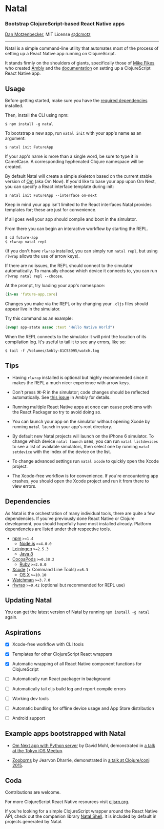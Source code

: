 # Natal
### Bootstrap ClojureScript-based React Native apps
[Dan Motzenbecker](http://oxism.com), MIT License
[@dcmotz](https://twitter.com/dcmotz)

---

Natal is a simple command-line utility that automates most of the process of
setting up a React Native app running on ClojureScript.

It stands firmly on the shoulders of giants, specifically those of
[Mike Fikes](http://blog.fikesfarm.com) who created
[Ambly](https://github.com/omcljs/ambly) and the
[documentation](http://cljsrn.org/ambly.html)
on setting up a ClojureScript React Native app.


## Usage

Before getting started, make sure you have the
[required dependencies](#dependencies) installed.

Then, install the CLI using npm:

```
$ npm install -g natal
```

To bootstrap a new app, run `natal init` with your app's name as an argument:

```
$ natal init FutureApp
```

If your app's name is more than a single word, be sure to type it in CamelCase.
A corresponding hyphenated Clojure namespace will be created.

By default Natal will create a simple skeleton based on the current stable
version of [Om](http://omcljs.org) (aka Om Now). If you'd like to base your app
upon Om Next, you can specify a React interface template during init:

```
$ natal init FutureApp --interface om-next
```

Keep in mind your app isn't limited to the React interfaces Natal provides
templates for; these are just for convenience.

If all goes well your app should compile and boot in the simulator.

From there you can begin an interactive workflow by starting the REPL.

```
$ cd future-app
$ rlwrap natal repl
```

(If you don't have `rlwrap` installed, you can simply run `natal repl`, but
using `rlwrap` allows the use of arrow keys).

If there are no issues, the REPL should connect to the simulator automatically.
To manually choose which device it connects to, you can run `rlwrap natal repl --choose`.

At the prompt, try loading your app's namespace:

```clojure
(in-ns 'future-app.core)
```

Changes you make via the REPL or by changing your `.cljs` files should appear live
in the simulator.

Try this command as an example:

```clojure
(swap! app-state assoc :text "Hello Native World")
```

When the REPL connects to the simulator it will print the location of its
compilation log. It's useful to tail it to see any errors, like so:

```
$ tail -f /Volumes/Ambly-81C53995/watch.log
```


## Tips
- Having `rlwrap` installed is optional but highly recommended since it makes
the REPL a much nicer experience with arrow keys.

- Don't press ⌘-R in the simulator; code changes should be reflected automatically.
See [this issue](https://github.com/omcljs/ambly/issues/97) in Ambly for details.

- Running multiple React Native apps at once can cause problems with the React
Packager so try to avoid doing so.

- You can launch your app on the simulator without opening Xcode by running
`natal launch` in your app's root directory.

- By default new Natal projects will launch on the iPhone 6 simulator. To change
which device `natal launch` uses, you can run `natal listdevices` to see a list
of available simulators, then select one by running `natal setdevice` with the
index of the device on the list.

- To change advanced settings run `natal xcode` to quickly open the Xcode project.

- The Xcode-free workflow is for convenience. If you're encountering app crashes,
you should open the Xcode project and run it from there to view errors.


## Dependencies
As Natal is the orchestration of many individual tools, there are quite a few dependencies.
If you've previously done React Native or Clojure development, you should hopefully
have most installed already. Platform dependencies are listed under their respective
tools.

- [npm](https://www.npmjs.com) `>=1.4`
    - [Node.js](https://nodejs.org) `>=4.0.0`
- [Leiningen](http://leiningen.org) `>=2.5.3`
    - [Java 8](http://www.oracle.com/technetwork/java/javase/downloads/index.html)
- [CocoaPods](https://cocoapods.org) `>=0.38.2`
    - [Ruby](https://www.ruby-lang.org) `>=2.0.0`
- [Xcode](https://developer.apple.com/xcode) (+ Command Line Tools) `>=6.3`
    - [OS X](http://www.apple.com/osx) `>=10.10`
- [Watchman](https://facebook.github.io/watchman) `>=3.7.0`
- [rlwrap](http://utopia.knoware.nl/~hlub/uck/rlwrap/) `>=0.42` (optional but recommended for REPL use)

## Updating Natal
You can get the latest version of Natal by running `npm install -g natal` again.


## Aspirations
- [x] Xcode-free workflow with CLI tools
- [x] Templates for other ClojureScript React wrappers
- [x] Automatic wrapping of all React Native component functions for ClojureScript
- [ ] Automatically run React packager in background
- [ ] Automatically tail cljs build log and report compile errors
- [ ] Working dev tools
- [ ] Automatic bundling for offline device usage and App Store distribution
- [ ] Android support


## Example apps bootstrapped with Natal
- [Om Next app with Python server](https://github.com/dvcrn/om-react-native-demo)
  by David Mohl, demonstrated in
  [a talk at the Tokyo iOS Meetup](https://www.youtube.com/watch?v=oJ8t8Hc9XaE).

- [Zooborns](https://github.com/iamjarvo/zooborns)
  by Jearvon Dharrie, demonstrated in
  [a talk at Clojure/conj 2015](https://www.youtube.com/watch?v=GDA-g6Ca_dQ).


## Coda
Contributions are welcome.

For more ClojureScript React Native resources visit [cljsrn.org](http://cljsrn.org).

If you're looking for a simple ClojureScript wrapper around the React Native API,
check out the companion library [Natal Shell](https://github.com/dmotz/natal-shell).
It is included by default in projects generated by Natal.
